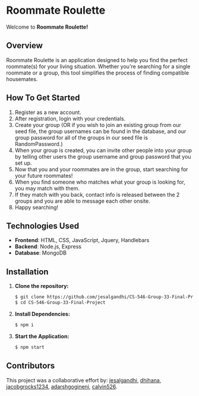 # Roommate Roulette

Welcome to **Roommate Roulette!** 

## Overview

Roommate Roulette is an application designed to help you find the perfect roommate(s) for your living situation. Whether you're searching for a single roommate or a group, this tool simplifies the process of finding compatible housemates.

## How To Get Started
1. Register as a new account.
2. After registration, login with your credentials.
3. Create your group (OR if you wish to join an existing group from our seed file, the group usernames can be found in the database, and our group password for all of the groups in our seed file is RandomPassword.)
4. When your group is created, you can invite other people into your group by telling other users the group username and group password that you set up.
5. Now that you and your roommates are in the group, start searching for your future roommates!
6. When you find someone who matches what your group is looking for, you may match with them.
7. If they match with you back, contact info is released between the 2 groups and you are able to message each other onsite.
8. Happy searching! 


## Technologies Used

- **Frontend**: HTML, CSS, JavaScript, Jquery, Handlebars
- **Backend**: Node.js, Express
- **Database**: MongoDB

## Installation

1. **Clone the repository:**

   ```bash
   $ git clone https://github.com/jesalgandhi/CS-546-Group-33-Final-Project
   $ cd CS-546-Group-33-Final-Project
   ```

2. **Install Dependencies:**

   ```bash
   $ npm i
   ```

3. **Start the Application:**

   ```bash
   $ npm start
   ```

## Contributors
This project was a collaborative effort by: 
<a href="https://github.com/jesalgandhi">jesalgandhi</a>, <a href="https://github.com/dhihana">dhihana</a>, <a href="https://github.com/jacobgrocks1234">jacobgrocks1234</a>, <a href="https://github.com/adarshgogineni">adarshgogineni</a>, <a href="https://github.com/calvin526">calvin526</a>.
